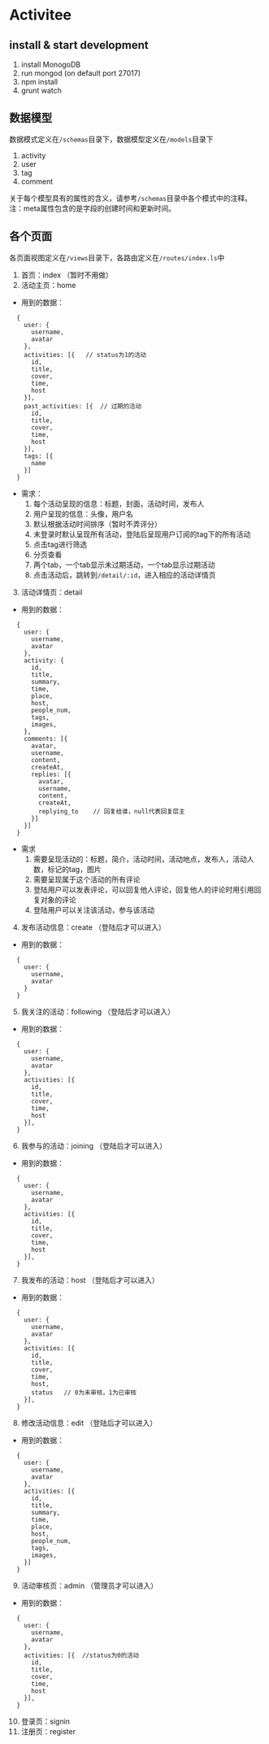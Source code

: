 # Activitee

## install & start development
1. install MonogoDB
2. run mongod (on default port 27017)
3. npm install
4. grunt watch

## 数据模型
数据模式定义在`/schemas`目录下，数据模型定义在`/models`目录下

1. activity
2. user
3. tag
4. comment

关于每个模型具有的属性的含义，请参考`/schemas`目录中各个模式中的注释。注：meta属性包含的是字段的创建时间和更新时间。

## 各个页面
各页面视图定义在`/views`目录下，各路由定义在`/routes/index.ls`中

1. 首页：index （暂时不用做）
2. 活动主页：home
  * 用到的数据：
  ```
    {
      user: {
        username,
        avatar
      },
      activities: [{   // status为1的活动
        id,
        title,
        cover,
        time,
        host
      }],
      past_activities: [{  // 过期的活动
        id,
        title,
        cover,
        time,
        host
      }],
      tags: [{
        name
      }]
    }
  ```
  * 需求：
    1. 每个活动呈现的信息：标题，封面，活动时间，发布人
    2. 用户呈现的信息：头像，用户名
    3. 默认根据活动时间排序（暂时不弄评分）
    4. 未登录时默认呈现所有活动，登陆后呈现用户订阅的tag下的所有活动
    5. 点击tag进行筛选
    6. 分页查看
    7. 两个tab，一个tab显示未过期活动，一个tab显示过期活动
    8. 点击活动后，跳转到`/detail/:id`，进入相应的活动详情页
3. 活动详情页：detail
  * 用到的数据：
  ```
    {
      user: {
        username,
        avatar
      },
      activity: {
        id,
        title,
        summary,
        time,
        place,
        host,
        people_num,
        tags,
        images,
      },
      comments: [{
        avatar,
        username,
        content,
        createAt,
        replies: [{
          avatar,
          username,
          content,
          createAt,
          replying_to    // 回复给谁，null代表回复层主
        }]
      }]
    }
  ```
  * 需求
    1. 需要呈现活动的：标题，简介，活动时间，活动地点，发布人，活动人数，标记的tag，图片
    2. 需要呈现属于这个活动的所有评论
    3. 登陆用户可以发表评论，可以回复他人评论，回复他人的评论时用引用回复对象的评论
    4. 登陆用户可以关注该活动，参与该活动
4. 发布活动信息：create （登陆后才可以进入）
  * 用到的数据：
  ```
    {
      user: {
        username,
        avatar
      }
    }
  ```
5. 我关注的活动：following （登陆后才可以进入）
  * 用到的数据：
  ```
    {
      user: {
        username,
        avatar
      },
      activities: [{
        id,
        title,
        cover,
        time,
        host
      }],
    }
  ```
6. 我参与的活动：joining （登陆后才可以进入）
  * 用到的数据：
  ```
    {
      user: {
        username,
        avatar
      },
      activities: [{
        id,
        title,
        cover,
        time,
        host
      }],
    }
  ```
7. 我发布的活动：host （登陆后才可以进入）
 * 用到的数据：
  ```
    {
      user: {
        username,
        avatar
      },
      activities: [{
        id,
        title,
        cover,
        time,
        host,
        status   // 0为未审核，1为已审核
      }],
    }
  ```
8. 修改活动信息：edit （登陆后才可以进入）
  * 用到的数据：
  ```
    {
      user: {
        username,
        avatar
      },
      activities: [{
        id,
        title,
        summary,
        time,
        place,
        host,
        people_num,
        tags,
        images,
      }]
    }
  ```
9. 活动审核页：admin （管理员才可以进入）
  * 用到的数据：
  ```
    {
      user: {
        username,
        avatar
      },
      activities: [{  //status为0的活动
        id,
        title,
        cover,
        time,
        host
      }],
    }
  ```
10. 登录页：signin
11. 注册页：register
